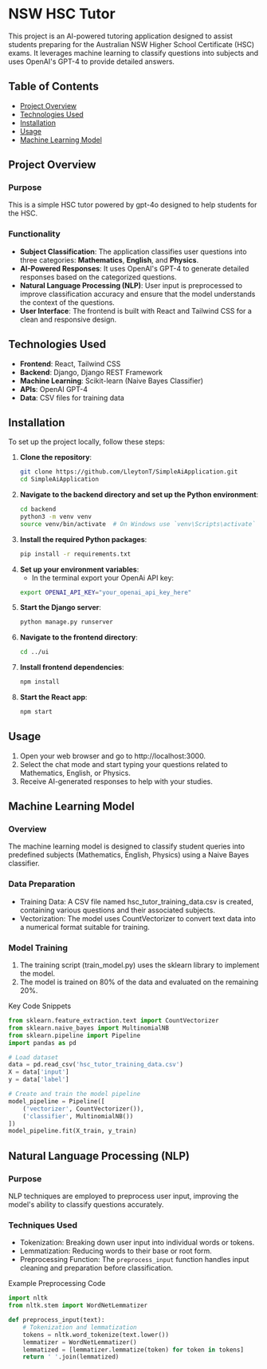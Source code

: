# NSW HSC Tutor

This project is an AI-powered tutoring application designed to assist students preparing for the Australian NSW Higher School Certificate (HSC) exams. It leverages machine learning to classify questions into subjects and uses OpenAI's GPT-4 to provide detailed answers.

## Table of Contents

- [Project Overview](#project-overview)
- [Technologies Used](#technologies-used)
- [Installation](#installation)
- [Usage](#usage)
- [Machine Learning Model](#machine-learning-model)

## Project Overview

### Purpose
This is a simple HSC tutor powered by gpt-4o designed to help students for the HSC.

### Functionality
- **Subject Classification**: The application classifies user questions into three categories: **Mathematics**, **English**, and **Physics**.
- **AI-Powered Responses**: It uses OpenAI's GPT-4 to generate detailed responses based on the categorized questions.
- **Natural Language Processing (NLP)**: User input is preprocessed to improve classification accuracy and ensure that the model understands the context of the questions.
- **User Interface**: The frontend is built with React and Tailwind CSS for a clean and responsive design.

## Technologies Used

- **Frontend**: React, Tailwind CSS
- **Backend**: Django, Django REST Framework
- **Machine Learning**: Scikit-learn (Naive Bayes Classifier)
- **APIs**: OpenAI GPT-4
- **Data**: CSV files for training data

## Installation

To set up the project locally, follow these steps:

1. **Clone the repository**:
   ```bash
   git clone https://github.com/LleytonT/SimpleAiApplication.git
   cd SimpleAiApplication
   ```
2. **Navigate to the backend directory and set up the Python environment**:
   ```bash
   cd backend
   python3 -m venv venv
   source venv/bin/activate  # On Windows use `venv\Scripts\activate`
   ```
3. **Install the required Python packages**:
   ```bash
   pip install -r requirements.txt
   ``` 
4. **Set up your environment variables**:
   - In the terminal export your OpenAi API key:
   ```bash
   export OPENAI_API_KEY="your_openai_api_key_here"
   ```
5. **Start the Django server**:
   ```bash
   python manage.py runserver
   ```
6. **Navigate to the frontend directory**:
   ```bash
   cd ../ui
   ```
7. **Install frontend dependencies**:
   ```bash
   npm install
   ```
8. **Start the React app**:
   ```bash
   npm start
   ```

## Usage
1. Open your web browser and go to http://localhost:3000.
2. Select the chat mode and start typing your questions related to Mathematics, English, or Physics.
3. Receive AI-generated responses to help with your studies.

## Machine Learning Model
### Overview
The machine learning model is designed to classify student queries into predefined subjects (Mathematics, English, Physics) using a Naive Bayes classifier.

### Data Preparation
- Training Data: A CSV file named hsc_tutor_training_data.csv is created, containing various questions and their associated subjects.
- Vectorization: The model uses CountVectorizer to convert text data into a numerical format suitable for training.

### Model Training
1. The training script (train_model.py) uses the sklearn library to implement the model.
2. The model is trained on 80% of the data and evaluated on the remaining 20%.

Key Code Snippets
```python
from sklearn.feature_extraction.text import CountVectorizer
from sklearn.naive_bayes import MultinomialNB
from sklearn.pipeline import Pipeline
import pandas as pd

# Load dataset
data = pd.read_csv('hsc_tutor_training_data.csv')
X = data['input']
y = data['label']

# Create and train the model pipeline
model_pipeline = Pipeline([
    ('vectorizer', CountVectorizer()),
    ('classifier', MultinomialNB())
])
model_pipeline.fit(X_train, y_train)
```
## Natural Language Processing (NLP)
### Purpose
NLP techniques are employed to preprocess user input, improving the model's ability to classify questions accurately.

### Techniques Used
- Tokenization: Breaking down user input into individual words or tokens.
- Lemmatization: Reducing words to their base or root form.
- Preprocessing Function: The `preprocess_input` function handles input cleaning and preparation before classification.

Example Preprocessing Code
```python
import nltk
from nltk.stem import WordNetLemmatizer

def preprocess_input(text):
    # Tokenization and lemmatization
    tokens = nltk.word_tokenize(text.lower())
    lemmatizer = WordNetLemmatizer()
    lemmatized = [lemmatizer.lemmatize(token) for token in tokens]
    return ' '.join(lemmatized)

```




